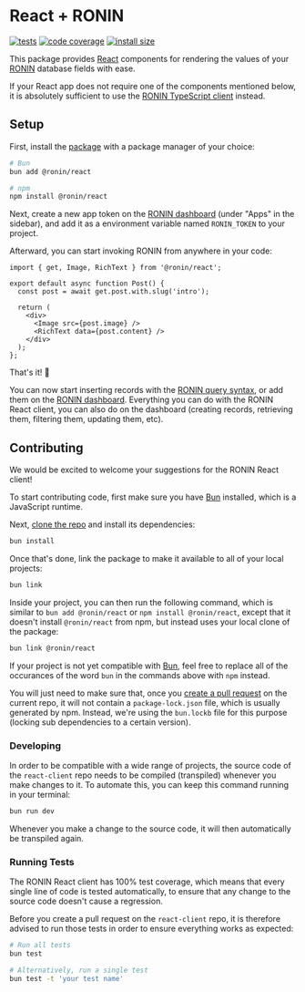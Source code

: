 # React + RONIN

[![tests](https://img.shields.io/github/actions/workflow/status/ronin-co/react-client/validate.yml?label=tests)](https://github.com/ronin-co/react-client/actions/workflows/validate.yml)
[![code coverage](https://img.shields.io/codecov/c/github/ronin-co/react-client)](https://codecov.io/github/ronin-co/react-client)
[![install size](https://packagephobia.com/badge?p=@ronin/react)](https://packagephobia.com/result?p=@ronin/react)

This package provides [React](https://react.dev) components for rendering the values of your [RONIN](https://ronin.co) database fields with ease.

If your React app does not require one of the components mentioned below, it is absolutely sufficient to use the [RONIN TypeScript client](https://github.com/ronin-co/client) instead.

## Setup

First, install the [package](https://www.npmjs.com/package/@ronin/react) with a package manager of your choice:

```bash
# Bun
bun add @ronin/react

# npm
npm install @ronin/react
```

Next, create a new app token on the [RONIN dashboard](http://ronin.co) (under "Apps" in the sidebar), and add it as a environment variable named `RONIN_TOKEN` to your project.

Afterward, you can start invoking RONIN from anywhere in your code:

```tsx
import { get, Image, RichText } from '@ronin/react';

export default async function Post() {
  const post = await get.post.with.slug('intro');

  return (
    <div>
      <Image src={post.image} />
      <RichText data={post.content} />
    </div>
  );
};
```

That's it! 🎉

You can now start inserting records with the [RONIN query syntax](https://ronin.co/docs/queries), or add them on the [RONIN dashboard](http://ronin.co). Everything you can do with the RONIN React client, you can also do on the dashboard (creating records, retrieving them, filtering them, updating them, etc).

## Contributing

We would be excited to welcome your suggestions for the RONIN React client!

To start contributing code, first make sure you have [Bun](https://bun.sh) installed, which is a JavaScript runtime.

Next, [clone the repo](https://docs.github.com/en/repositories/creating-and-managing-repositories/cloning-a-repository) and install its dependencies:

```bash
bun install
```

Once that's done, link the package to make it available to all of your local projects:

```bash
bun link
```

Inside your project, you can then run the following command, which is similar to `bun add @ronin/react` or `npm install @ronin/react`, except that it doesn't install `@ronin/react` from npm, but instead uses your local clone of the package:

```bash
bun link @ronin/react
```

If your project is not yet compatible with [Bun](https://bun.sh), feel free to replace all of the occurances of the word `bun` in the commands above with `npm` instead.

You will just need to make sure that, once you [create a pull request](https://docs.github.com/en/pull-requests/collaborating-with-pull-requests/proposing-changes-to-your-work-with-pull-requests/creating-a-pull-request#creating-the-pull-request) on the current repo, it will not contain a `package-lock.json` file, which is usually generated by npm. Instead, we're using the `bun.lockb` file for this purpose (locking sub dependencies to a certain version).

### Developing

In order to be compatible with a wide range of projects, the source code of the `react-client` repo needs to be compiled (transpiled) whenever you make changes to it. To automate this, you can keep this command running in your terminal:

```bash
bun run dev
```

Whenever you make a change to the source code, it will then automatically be transpiled again.

### Running Tests

The RONIN React client has 100% test coverage, which means that every single line of code is tested automatically, to ensure that any change to the source code doesn't cause a regression.

Before you create a pull request on the `react-client` repo, it is therefore advised to run those tests in order to ensure everything works as expected:

```bash
# Run all tests
bun test

# Alternatively, run a single test
bun test -t 'your test name'
```